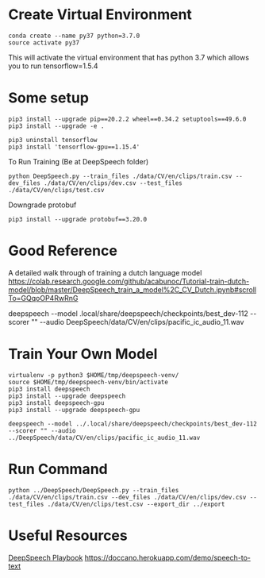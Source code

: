 # Create Virtual Environment
```
conda create --name py37 python=3.7.0
source activate py37
```

This will activate the virtual environment that has python 3.7 which allows you to run tensorflow=1.5.4

# Some setup
```
pip3 install --upgrade pip==20.2.2 wheel==0.34.2 setuptools==49.6.0
pip3 install --upgrade -e .

pip3 uninstall tensorflow
pip3 install 'tensorflow-gpu==1.15.4'

```

To Run Training (Be at DeepSpeech folder)
```
python DeepSpeech.py --train_files ./data/CV/en/clips/train.csv --dev_files ./data/CV/en/clips/dev.csv --test_files ./data/CV/en/clips/test.csv
```
Downgrade protobuf
```
pip3 install --upgrade protobuf==3.20.0
```

# Good Reference
A detailed walk through of training a dutch language model
https://colab.research.google.com/github/acabunoc/Tutorial-train-dutch-model/blob/master/DeepSpeech_train_a_model%2C_CV_Dutch.ipynb#scrollTo=GQqoOP4RwRnG


deepspeech --model .local/share/deepspeech/checkpoints/best_dev-112 --scorer "" --audio DeepSpeech/data/CV/en/clips/pacific_ic_audio_11.wav


# Train Your Own Model
```
virtualenv -p python3 $HOME/tmp/deepspeech-venv/
source $HOME/tmp/deepspeech-venv/bin/activate
pip3 install deepspeech
pip3 install --upgrade deepspeech
pip3 install deepspeech-gpu
pip3 install --upgrade deepspeech-gpu

deepspeech --model ../.local/share/deepspeech/checkpoints/best_dev-112 --scorer "" --audio ../DeepSpeech/data/CV/en/clips/pacific_ic_audio_11.wav
```
# Run Command
```
python ../DeepSpeech/DeepSpeech.py --train_files ./data/CV/en/clips/train.csv --dev_files ./data/CV/en/clips/dev.csv --test_files ./data/CV/en/clips/test.csv --export_dir ../export
```

# Useful Resources
[DeepSpeech Playbook](https://mozilla.github.io/deepspeech-playbook/)
https://doccano.herokuapp.com/demo/speech-to-text
